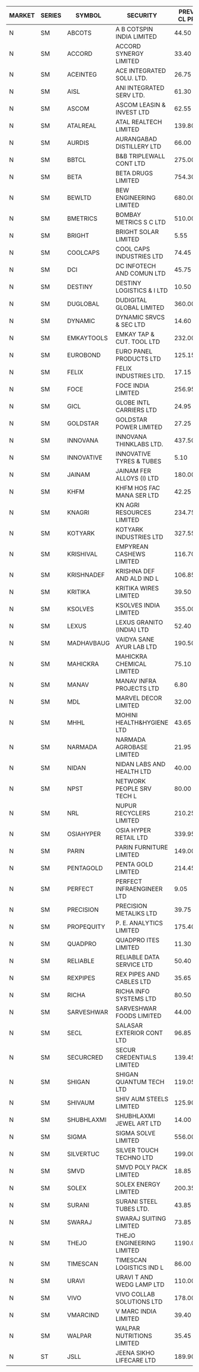 


| MARKET | SERIES | SYMBOL | SECURITY | PREV CL PR | OPEN PRICE | HIGH PRICE | LOW PRICE | CLOSE PRICE | NET TRDVAL | NET TRDQTY | CORP IND | HI 52 WK | LO 52 WK |
| ----- | ----- | ----- | ----- | ----- | ----- | ----- | ----- | ----- | ----- | ----- | ----- | ----- | ----- |
| N | SM | ABCOTS | A B COTSPIN INDIA LIMITED | 44.50 | 45.50 | 45.50 | 43.50 | 43.50 | 718000.00 | 16000 |  | 61.35 | 40.00 |
| N | SM | ACCORD | ACCORD SYNERGY LIMITED | 33.40 | 35.00 | 35.05 | 35.00 | 35.05 | 140100.00 | 4000 |  | 37.30 | 14.45 |
| N | SM | ACEINTEG | ACE INTEGRATED SOLU. LTD. | 26.75 | 27.00 | 27.00 | 27.00 | 27.00 | 121500.00 | 4500 |  | 27.00 | 14.45 |
| N | SM | AISL | ANI INTEGRATED SERV LTD. | 61.30 | 61.30 | 61.30 | 61.30 | 61.30 | 73560.00 | 1200 |  | 72.45 | 31.55 |
| N | SM | ASCOM | ASCOM LEASIN & INVEST LTD | 62.55 | 65.65 | 65.65 | 65.65 | 65.65 | 262600.00 | 4000 |  | 81.00 | 30.00 |
| N | SM | ATALREAL | ATAL REALTECH LIMITED | 139.80 | 146.50 | 148.90 | 140.00 | 146.80 | 14889120.00 | 104000 |  | 188.40 | 30.95 |
| N | SM | AURDIS | AURANGABAD DISTILLERY LTD | 66.00 | 65.10 | 68.50 | 65.10 | 68.40 | 404000.00 | 6000 |  | 86.00 | 29.60 |
| N | SM | BBTCL | B&B TRIPLEWALL CONT LTD | 275.00 | 270.00 | 270.00 | 269.00 | 270.00 | 2156000.00 | 8000 |  | 307.00 | 73.00 |
| N | SM | BETA | BETA DRUGS LIMITED | 754.30 | 785.00 | 905.15 | 785.00 | 903.45 | 78633890.00 | 87800 |  | 905.15 | 175.80 |
| N | SM | BEWLTD | BEW ENGINEERING LIMITED | 680.00 | 675.10 | 675.10 | 612.00 | 613.60 | 9672337.50 | 15500 |  | 1187.20 | 228.15 |
| N | SM | BMETRICS | BOMBAY METRICS S C LTD | 510.00 | 510.00 | 510.00 | 510.00 | 510.00 | 612000.00 | 1200 |  | 567.10 | 117.90 |
| N | SM | BRIGHT | BRIGHT SOLAR LIMITED | 5.55 | 5.80 | 5.80 | 5.30 | 5.55 | 1219050.00 | 216000 |  | 12.50 | 4.60 |
| N | SM | COOLCAPS | COOL CAPS INDUSTRIES LTD | 74.45 | 79.95 | 81.85 | 77.05 | 80.45 | 14577600.00 | 180000 |  | 81.85 | 41.50 |
| N | SM | DCI | DC INFOTECH AND COMUN LTD | 45.75 | 43.00 | 43.00 | 43.00 | 43.00 | 258000.00 | 6000 |  | 100.00 | 35.95 |
| N | SM | DESTINY | DESTINY LOGISTICS & I LTD | 10.50 | 10.05 | 10.05 | 10.05 | 10.05 | 60300.00 | 6000 |  | 15.45 | 8.05 |
| N | SM | DUGLOBAL | DUDIGITAL GLOBAL LIMITED | 360.00 | 363.00 | 365.00 | 363.00 | 365.00 | 728000.00 | 2000 | XO | 449.80 | 95.00 |
| N | SM | DYNAMIC | DYNAMIC SRVCS & SEC LTD | 14.60 | 15.15 | 15.15 | 14.50 | 14.60 | 734200.00 | 50000 |  | 57.70 | 14.40 |
| N | SM | EMKAYTOOLS | EMKAY TAP & CUT. TOOL LTD | 232.00 | 220.40 | 220.40 | 220.40 | 220.40 | 132240.00 | 600 |  | 306.00 | 98.00 |
| N | SM | EUROBOND | EURO PANEL PRODUCTS LTD | 125.15 | 127.50 | 129.00 | 125.00 | 125.00 | 5321000.00 | 42000 |  | 147.65 | 72.05 |
| N | SM | FELIX | FELIX INDUSTRIES LTD. | 17.15 | 18.00 | 18.00 | 18.00 | 18.00 | 144000.00 | 8000 |  | 46.95 | 12.35 |
| N | SM | FOCE | FOCE INDIA LIMITED | 256.95 | 260.00 | 260.00 | 260.00 | 260.00 | 156000.00 | 600 |  | 269.00 | 185.10 |
| N | SM | GICL | GLOBE INTL CARRIERS LTD | 24.95 | 26.00 | 26.00 | 26.00 | 26.00 | 585000.00 | 22500 |  | 27.05 | 17.15 |
| N | SM | GOLDSTAR | GOLDSTAR POWER LIMITED | 27.25 | 26.20 | 26.20 | 26.20 | 26.20 | 157200.00 | 6000 |  | 28.55 | 20.00 |
| N | SM | INNOVANA | INNOVANA THINKLABS LTD. | 437.50 | 455.00 | 455.00 | 416.00 | 439.00 | 2185000.00 | 5000 |  | 478.00 | 119.25 |
| N | SM | INNOVATIVE | INNOVATIVE TYRES & TUBES | 5.10 | 5.15 | 5.20 | 5.00 | 5.00 | 199350.00 | 39000 |  | 20.45 | 4.95 |
| N | SM | JAINAM | JAINAM FER ALLOYS (I) LTD | 180.00 | 185.50 | 185.90 | 182.20 | 182.20 | 1477400.00 | 8000 |  | 218.60 | 69.70 |
| N | SM | KHFM | KHFM HOS FAC MANA SER LTD | 42.25 | 40.65 | 40.65 | 40.15 | 40.25 | 1125455.00 | 27900 |  | 72.00 | 28.80 |
| N | SM | KNAGRI | KN AGRI RESOURCES LIMITED | 234.75 | 239.50 | 239.70 | 231.90 | 233.70 | 20236240.00 | 86400 |  | 261.00 | 202.00 |
| N | SM | KOTYARK | KOTYARK INDUSTRIES LTD | 327.55 | 322.00 | 331.95 | 313.05 | 331.95 | 642800.00 | 2000 |  | 402.00 | 67.90 |
| N | SM | KRISHIVAL | EMPYREAN CASHEWS LIMITED | 116.70 | 122.50 | 122.50 | 117.50 | 122.50 | 20168250.00 | 165000 |  | 122.50 | 68.00 |
| N | SM | KRISHNADEF | KRISHNA DEF AND ALD IND L | 106.85 | 102.25 | 109.70 | 102.20 | 108.85 | 10167300.00 | 96000 |  | 118.35 | 94.05 |
| N | SM | KRITIKA | KRITIKA WIRES LIMITED | 39.50 | 47.00 | 47.00 | 41.00 | 44.00 | 704000.00 | 16000 |  | 47.00 | 31.00 |
| N | SM | KSOLVES | KSOLVES INDIA LIMITED | 355.00 | 360.00 | 366.00 | 360.00 | 361.00 | 3634200.00 | 10000 |  | 1718.20 | 292.60 |
| N | SM | LEXUS | LEXUS GRANITO (INDIA) LTD | 52.40 | 55.00 | 55.00 | 54.90 | 55.00 | 3519800.00 | 64000 |  | 55.00 | 10.30 |
| N | SM | MADHAVBAUG | VAIDYA SANE AYUR LAB LTD | 190.50 | 190.00 | 190.00 | 190.00 | 190.00 | 1216000.00 | 6400 |  | 249.40 | 137.90 |
| N | SM | MAHICKRA | MAHICKRA CHEMICAL LIMITED | 75.10 | 75.10 | 75.10 | 74.00 | 74.00 | 446700.00 | 6000 |  | 96.50 | 74.00 |
| N | SM | MANAV | MANAV INFRA PROJECTS LTD | 6.80 | 6.80 | 6.80 | 6.80 | 6.80 | 27200.00 | 4000 |  | 8.45 | 4.95 |
| N | SM | MDL | MARVEL DECOR LIMITED | 32.00 | 32.00 | 32.00 | 32.00 | 32.00 | 64000.00 | 2000 |  | 37.80 | 21.00 |
| N | SM | MHHL | MOHINI HEALTH&HYGIENE LTD | 43.65 | 42.95 | 42.95 | 42.95 | 42.95 | 128850.00 | 3000 |  | 47.40 | 19.15 |
| N | SM | NARMADA | NARMADA AGROBASE LIMITED | 21.95 | 22.25 | 22.25 | 22.25 | 22.25 | 160200.00 | 7200 |  | 22.25 | 9.50 |
| N | SM | NIDAN | NIDAN LABS AND HEALTH LTD | 40.00 | 40.95 | 41.95 | 40.95 | 41.00 | 248400.00 | 6000 |  | 70.70 | 32.20 |
| N | SM | NPST | NETWORK PEOPLE SRV TECH L | 80.00 | 65.35 | 78.95 | 65.35 | 78.95 | 477120.00 | 6400 |  | 82.00 | 49.05 |
| N | SM | NRL | NUPUR RECYCLERS LIMITED | 210.25 | 212.50 | 220.75 | 206.25 | 220.75 | 31525285.00 | 145200 |  | 316.05 | 124.20 |
| N | SM | OSIAHYPER | OSIA HYPER RETAIL LTD | 339.95 | 334.15 | 334.15 | 330.15 | 332.10 | 1196400.00 | 3600 |  | 397.00 | 120.00 |
| N | SM | PARIN | PARIN FURNITURE LIMITED | 149.00 | 154.00 | 156.20 | 154.00 | 156.20 | 620400.00 | 4000 |  | 156.20 | 44.00 |
| N | SM | PENTAGOLD | PENTA GOLD LIMITED | 214.45 | 210.00 | 225.15 | 210.00 | 225.15 | 1305450.00 | 6000 |  | 238.00 | 61.10 |
| N | SM | PERFECT | PERFECT INFRAENGINEER LTD | 9.05 | 9.50 | 9.50 | 9.50 | 9.50 | 57000.00 | 6000 |  | 12.00 | 8.25 |
| N | SM | PRECISION | PRECISION METALIKS LTD | 39.75 | 39.75 | 41.45 | 39.05 | 41.45 | 562200.00 | 14000 |  | 55.95 | 34.00 |
| N | SM | PROPEQUITY | P. E. ANALYTICS LIMITED | 175.40 | 172.10 | 172.10 | 162.00 | 167.15 | 8263020.00 | 49200 |  | 204.10 | 162.00 |
| N | SM | QUADPRO | QUADPRO ITES LIMITED | 11.30 | 11.25 | 11.25 | 10.25 | 10.70 | 259800.00 | 24000 |  | 18.80 | 9.00 |
| N | SM | RELIABLE | RELIABLE DATA SERVICE LTD | 50.40 | 52.90 | 52.90 | 52.90 | 52.90 | 253920.00 | 4800 |  | 63.45 | 23.80 |
| N | SM | REXPIPES | REX PIPES AND CABLES LTD | 35.65 | 34.70 | 35.70 | 34.10 | 35.70 | 698000.00 | 20000 |  | 64.35 | 26.00 |
| N | SM | RICHA | RICHA INFO SYSTEMS LTD | 80.50 | 82.00 | 82.00 | 82.00 | 82.00 | 164000.00 | 2000 |  | 104.95 | 65.10 |
| N | SM | SARVESHWAR | SARVESHWAR FOODS LIMITED | 44.00 | 46.15 | 46.15 | 46.15 | 46.15 | 73840.00 | 1600 |  | 67.65 | 17.10 |
| N | SM | SECL | SALASAR EXTERIOR CONT LTD | 96.85 | 92.05 | 92.05 | 92.05 | 92.05 | 276150.00 | 3000 |  | 143.00 | 18.05 |
| N | SM | SECURCRED | SECUR CREDENTIALS LIMITED | 139.45 | 139.45 | 139.45 | 132.50 | 133.65 | 2649450.00 | 19800 |  | 145.00 | 12.00 |
| N | SM | SHIGAN | SHIGAN QUANTUM TECH LTD | 119.05 | 119.55 | 123.10 | 119.50 | 120.80 | 8705550.00 | 72000 |  | 140.00 | 93.00 |
| N | SM | SHIVAUM | SHIV AUM STEELS LIMITED | 125.90 | 135.00 | 135.00 | 135.00 | 135.00 | 405000.00 | 3000 |  | 135.00 | 53.00 |
| N | SM | SHUBHLAXMI | SHUBHLAXMI JEWEL ART LTD | 14.00 | 14.00 | 14.70 | 14.00 | 14.70 | 28700.00 | 2000 |  | 24.30 | 11.20 |
| N | SM | SIGMA | SIGMA SOLVE LIMITED | 556.00 | 556.00 | 570.00 | 556.00 | 570.00 | 508800.00 | 900 |  | 745.75 | 40.00 |
| N | SM | SILVERTUC | SILVER TOUCH TECHNO LTD | 199.00 | 185.15 | 185.15 | 185.15 | 185.15 | 3332700.00 | 18000 |  | 215.90 | 72.00 |
| N | SM | SMVD | SMVD POLY PACK LIMITED | 18.85 | 19.75 | 19.75 | 18.35 | 18.35 | 115700.00 | 6000 |  | 29.50 | 9.25 |
| N | SM | SOLEX | SOLEX ENERGY LIMITED | 200.35 | 210.35 | 210.35 | 203.50 | 206.90 | 3351900.00 | 16000 |  | 210.35 | 40.65 |
| N | SM | SURANI | SURANI STEEL TUBES LTD. | 43.85 | 41.85 | 43.65 | 41.85 | 43.65 | 171000.00 | 4000 |  | 48.50 | 19.00 |
| N | SM | SWARAJ | SWARAJ SUITING LIMITED | 73.85 | 73.75 | 73.75 | 68.35 | 69.35 | 4253500.00 | 60000 |  | 78.40 | 49.50 |
| N | SM | THEJO | THEJO ENGINEERING LIMITED | 1190.00 | 1181.05 | 1181.05 | 1170.00 | 1170.50 | 882532.50 | 750 |  | 3950.00 | 826.00 |
| N | SM | TIMESCAN | TIMESCAN LOGISTICS IND L | 86.00 | 86.00 | 86.00 | 85.00 | 85.25 | 1026200.00 | 12000 |  | 161.15 | 74.25 |
| N | SM | URAVI | URAVI T AND WEDG LAMP LTD | 110.00 | 109.50 | 112.00 | 109.50 | 112.00 | 3840600.00 | 34800 |  | 155.00 | 109.50 |
| N | SM | VIVO | VIVO COLLAB SOLUTIONS LTD | 178.00 | 171.10 | 177.45 | 171.10 | 176.45 | 1392480.00 | 8000 |  | 369.80 | 145.00 |
| N | SM | VMARCIND | V MARC INDIA LIMITED | 39.40 | 39.40 | 41.95 | 39.40 | 41.95 | 1698000.00 | 42000 |  | 52.80 | 25.35 |
| N | SM | WALPAR | WALPAR NUTRITIONS LIMITED | 35.45 | 37.00 | 37.20 | 36.95 | 37.20 | 593500.00 | 16000 |  | 51.50 | 25.50 |
| N | ST | JSLL | JEENA SIKHO LIFECARE LTD | 189.90 | 185.55 | 188.00 | 181.55 | 183.15 | 10329650.00 | 56000 |  | 194.00 | 160.30 |



